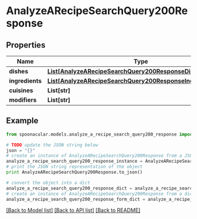 # AnalyzeARecipeSearchQuery200Response



## Properties

Name | Type | Description | Notes
------------ | ------------- | ------------- | -------------
**dishes** | [**List[AnalyzeARecipeSearchQuery200ResponseDishesInner]**](AnalyzeARecipeSearchQuery200ResponseDishesInner.md) |  | 
**ingredients** | [**List[AnalyzeARecipeSearchQuery200ResponseIngredientsInner]**](AnalyzeARecipeSearchQuery200ResponseIngredientsInner.md) |  | 
**cuisines** | **List[str]** |  | 
**modifiers** | **List[str]** |  | 

## Example

```python
from spoonacular.models.analyze_a_recipe_search_query200_response import AnalyzeARecipeSearchQuery200Response

# TODO update the JSON string below
json = "{}"
# create an instance of AnalyzeARecipeSearchQuery200Response from a JSON string
analyze_a_recipe_search_query200_response_instance = AnalyzeARecipeSearchQuery200Response.from_json(json)
# print the JSON string representation of the object
print AnalyzeARecipeSearchQuery200Response.to_json()

# convert the object into a dict
analyze_a_recipe_search_query200_response_dict = analyze_a_recipe_search_query200_response_instance.to_dict()
# create an instance of AnalyzeARecipeSearchQuery200Response from a dict
analyze_a_recipe_search_query200_response_form_dict = analyze_a_recipe_search_query200_response.from_dict(analyze_a_recipe_search_query200_response_dict)
```
[[Back to Model list]](../README.md#documentation-for-models) [[Back to API list]](../README.md#documentation-for-api-endpoints) [[Back to README]](../README.md)


